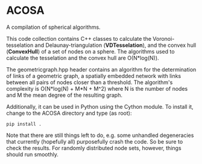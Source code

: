 # ACOSA
A compilation of spherical algorithms.

This code collection contains C++ classes to calculate the Voronoi-tesselation
and Delaunay-triangulation (**VDTesselation**), and the convex hull (**ConvexHull**)
of a set of nodes on a sphere. The algorithms used to calculate the tesselation
and the convex hull are O(N\*log(N)).

The geometricgraph.hpp header contains an algorithm for the determination of links of a geometric
graph, a spatially embedded network with links between all pairs of nodes closer than
a threshold. The algorithm's complexity is O(N\*log(N) + M\*N + M^2) where N is the
number of nodes and M the mean degree of the resulting graph.

Additionally, it can be used in Python using the Cython module. To install it,
change to the ACOSA directory and type (as root):

    pip install .

Note that there are still things left to do, e.g. some unhandled degeneracies that
currently (hopefully all) purposefully crash the code. So be sure to check the results.
For randomly distributed node sets, however, things should run smoothly.
